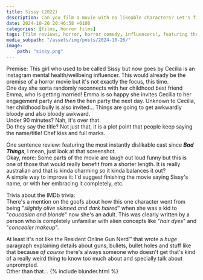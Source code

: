 ```yaml
---
title: Sissy (2022)
description: Can you film a movie with no likeable characters? Let's find out!
date: 2024-10-26 20:46:58 +0100
categories: [films, horror films]
tags: [film reviews, horror, horror comedy, influencers!, featuring the most obnoxious people on earth, middleofnowherecore, spooktober 2024, vacationsploitation, they say the title]
media_subpath: "/assets/img/posts/2024-10-26/"
image:
    path: "sissy.png"
---
```

<span class="reviewsection">Premise:</span> This girl who used to be called Sissy but now goes by Cecilia is an instagram mental health/wellbeing influencer. This would already be the premise of a horror movie but it's not exactly the focus, this time.<br/>One day she sorta randomly reconnects with her childhood best friend Emma, who is getting married! Emma is so happy she invites Cecilia to her engagement party and *then* the hen party the next day. Unknown to Cecilia, her childhood bully is also invited... Things are going to get awkwardly bloody and also bloody awkward.<br/>
<span class="reviewsection">Under 90 minutes?</span> Nah, it's over that.<br/>
<span class="reviewsection">Do they say the title?</span> Not just that, it is a plot point that people keep saying the name/title! Chef kiss and full marks.

<span class="reviewsection">One sentence review:</span> featuring the most instantly dislikable cast since ***Bad Things***, I mean, just look at that screenshot.<br/>
<span class="reviewsection">Okay, more:</span> Some parts of the movie are laugh out loud funny but this is one of those that would really benefit from a shorter length. It is really australian and that is kinda charming so it kinda balances it out?<br/>
<span class="reviewsection">A simple way to improve it:</span> I'd suggest finishing the movie saying Sissy's name, or with her embracing it completely, etc.

<span class="reviewsection">Trivia about the IMDb trivia:</span><br/>There's a mention on the goofs about how this one character went from being "*slightly olive skinned and dark haired*" when she was a kid to "*caucasian and blonde*" now she's an adult. This was clearly written by a person who is completely unfamiliar with alien concepts like "*hair dyes*" and "*concealer makeup*".

At least it's not like the Resident Online Gun Nerd™ that wrote a *huge* paragraph explaining details about guns, bullets, bullet holes and stuff like that because *of course* there's always someone who doesn't get that's kind of a really weird thing to know too much about and specially talk about unprompted.<br/>
Other than that...
{% include blunder.html %}